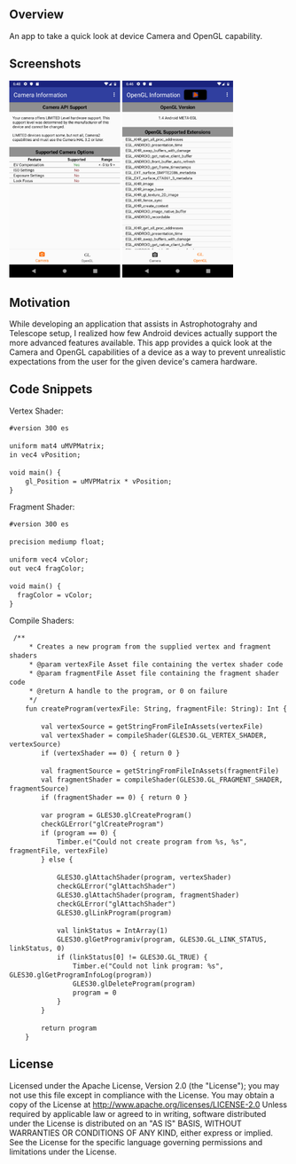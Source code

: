 ## Overview

An app to take a quick look at device Camera and OpenGL capability.

## Screenshots

<p float="left">
  <img src="app/src/screenshots/Camera_Capabilities.png" width="200" /> 
  <img src="app/src/screenshots/OpenGL_Capabilities.png" width="200" />
</p>

## Motivation

While developing an application that assists in Astrophotograhy and Telescope setup, I realized how few
Android devices actually support the more advanced features available. This app provides a quick look
at the Camera and OpenGL capabilities of a device as a way to prevent unrealistic expectations from 
the user for the given device's camera hardware.

## Code Snippets

Vertex Shader:
```
#version 300 es

uniform mat4 uMVPMatrix;
in vec4 vPosition;

void main() {
    gl_Position = uMVPMatrix * vPosition;
}

```

Fragment Shader:
```
#version 300 es

precision mediump float;

uniform vec4 vColor;
out vec4 fragColor;

void main() {
  fragColor = vColor;
}
```

Compile Shaders:

```
 /**
     * Creates a new program from the supplied vertex and fragment shaders
     * @param vertexFile Asset file containing the vertex shader code
     * @param fragmentFile Asset file containing the fragment shader code
     * @return A handle to the program, or 0 on failure
     */
    fun createProgram(vertexFile: String, fragmentFile: String): Int {

        val vertexSource = getStringFromFileInAssets(vertexFile)
        val vertexShader = compileShader(GLES30.GL_VERTEX_SHADER, vertexSource)
        if (vertexShader == 0) { return 0 }

        val fragmentSource = getStringFromFileInAssets(fragmentFile)
        val fragmentShader = compileShader(GLES30.GL_FRAGMENT_SHADER, fragmentSource)
        if (fragmentShader == 0) { return 0 }

        var program = GLES30.glCreateProgram()
        checkGLError("glCreateProgram")
        if (program == 0) {
            Timber.e("Could not create program from %s, %s", fragmentFile, vertexFile)
        } else {

            GLES30.glAttachShader(program, vertexShader)
            checkGLError("glAttachShader")
            GLES30.glAttachShader(program, fragmentShader)
            checkGLError("glAttachShader")
            GLES30.glLinkProgram(program)

            val linkStatus = IntArray(1)
            GLES30.glGetProgramiv(program, GLES30.GL_LINK_STATUS, linkStatus, 0)
            if (linkStatus[0] != GLES30.GL_TRUE) {
                Timber.e("Could not link program: %s", GLES30.glGetProgramInfoLog(program))
                GLES30.glDeleteProgram(program)
                program = 0
            }
        }

        return program
    }

```
## License

Licensed under the Apache License, Version 2.0 (the &quot;License&quot;);
you may not use this file except in compliance with the License.
You may obtain a copy of the License at
http://www.apache.org/licenses/LICENSE-2.0
Unless required by applicable law or agreed to in writing, software
distributed under the License is distributed on an &quot;AS IS&quot; BASIS,
WITHOUT WARRANTIES OR CONDITIONS OF ANY KIND, either
express or implied.
See the License for the specific language governing
permissions and limitations under the License.